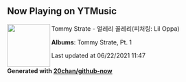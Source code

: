 ## Now Playing on YTMusic

[<img align="left" width="100" src="https://lh3.googleusercontent.com/PYXeoK-CPtRg-6c2eb_6SehT9qBsZq4eheaSwku_mlrGRCSr39r8Fcbz7MeLX-iBb5YJjXMS6hnDjds">](https://music.youtube.com/watch?v=jT18QaQCFSc)

Tommy Strate - 얼레리 꼴레리(피처링: Lil Oppa)

**Albums**: Tommy Strate, Pt. 1

Last updated at 06/22/2021 11:47

#### Generated with [20chan/github-now](https://github.com/20chan/github-now)
